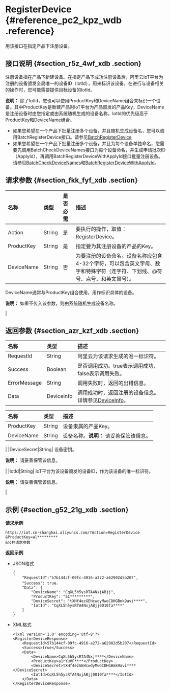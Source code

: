 # RegisterDevice {#reference_pc2_kpz_wdb .reference}

用该接口在指定产品下注册设备。

## 接口说明 {#section_r5z_4wf_xdb .section}

注册设备指在产品下新建设备。在指定产品下成功注册设备后，阿里云IoT平台为注册的设备颁发全局唯一的设备ID（IotId），用来标识该设备。在进行与设备相关的操作时，您可能需要提供目标设备的IotId。

**说明：** 除了IotId，您也可以使用ProductKey和DeviceName组合来标识一个设备。其中ProductKey是新建产品时IoT平台为产品颁发的产品Key，DeviceName是注册设备时由您指定或由系统随机生成的设备名称。IotId的优先级高于ProductKey和DeviceName组合。

-   如果您希望在一个产品下批量注册多个设备，并且随机生成设备名，您可以调用BatchRegisterDevice接口。请参见[BatchRegisterDevice](cn.zh-CN/开发指南/云端API参考/设备管理/BatchRegisterDevice.md#)
-   如果您希望在一个产品下批量注册多个设备，并且为每个设备单独命名，您需要先调用BatchCheckDeviceNames接口为每个设备命名，并生成申请批次ID（ApplyId），再调用BatchRegisterDeviceWithApplyId接口批量注册设备。请参见[BatchCheckDeviceNames](cn.zh-CN/开发指南/云端API参考/设备管理/BatchCheckDeviceNames.md#)和[BatchRegisterDeviceWithApplyId](cn.zh-CN/开发指南/云端API参考/设备管理/BatchRegisterDeviceWithApplyId.md#)。

## 请求参数 {#section_fkk_fyf_xdb .section}

|名称|类型|是否必需|描述|
|:-|:-|:---|:-|
|Action|String|是|要执行的操作，取值：RegisterDevice。|
|ProductKey|String|是|指定要为其注册设备的产品的Key。|
|DeviceName|String|否| 为要注册的设备命名。设备名称应包含4-32个字符，可以包含英文字母、数字和特殊字符（连字符、下划线、@符号、点号、和英文冒号）。

 DeviceName通常与ProductKey组合使用，用作标识具体的设备。

 **说明：** 如果不传入该参数，则由系统随机生成设备名称。

 |

## 返回参数 {#section_azr_kzf_xdb .section}

|名称|类型|描述|
|:-|:-|:-|
|RequestId|String|阿里云为该请求生成的唯一标识符。|
|Success|Boolean|是否调用成功。true表示调用成功，false表示调用失败。|
|ErrorMessage|String|调用失败时，返回的出错信息。|
|Data|DeviceInfo|调用成功时，返回注册的设备信息。详情参见[DeviceInfo](#table_iyr_szf_xdb)。|

|名称|类型|描述|
|:-|:-|:-|
|ProductKey|String|设备隶属的产品Key。|
|DeviceName|String|设备名称。**说明：** 请妥善保管该信息。

|
|DeviceSecret|String| 设备密钥。

 **说明：** 请妥善保管该信息。

 |
|IotId|String| IoT平台为该设备颁发的设备ID，作为该设备的唯一标识符。

 **说明：** 请妥善保管该信息。

 |

## 示例 {#section_g52_21g_xdb .section}

**请求示例**

```
https://iot.cn-shanghai.aliyuncs.com/?Action=RegisterDevice
&ProductKey=al*********
&公共请求参数
```

**返回示例**

-   JSON格式

    ```
    {
        "RequestId":"57b144cf-09fc-4916-a272-a62902d5b207",
        "Success": true，
        "Data": {
            "DeviceName": "CqXL5h5ysRTA4NxjABjj",
            "ProductKey": "a1*********",
            "DeviceSecret": "tXHf4ezGEHcwdyMwoCDHGBmk9avi****",
            "IotId": "CqXL5h5ysRTA4NxjABjj0010fa****"
        }
    }
    ```

-   XML格式

    ```
    <?xml version='1.0' encoding='utf-8'?>
    <RegisterDeviceResponse>
        <RequestId>57b144cf-09fc-4916-a272-a62902d5b207</RequestId>
        <Success>true</Success>
        <Data>
            <DeviceName>CqXL5h5ysRTA4Nxj****</DeviceName>
            <ProductKey>a1rYuVF****</ProductKey>
            <DeviceSecret>tXHf4ezGEHcwdyMwoCDHGBmk9avi****</DeviceSecret>
            <IotId>CqXL5h5ysRTA4NxjABjj0010fa****</IotId>
        </Data>
    </RegisterDeviceResponse>
    ```


